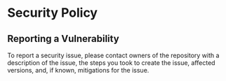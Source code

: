 # Security Policy

## Reporting a Vulnerability

To report a security issue, please contact owners of the repository with a description of the issue, the steps you took to create the issue, affected versions, and, if known, mitigations for the issue.
